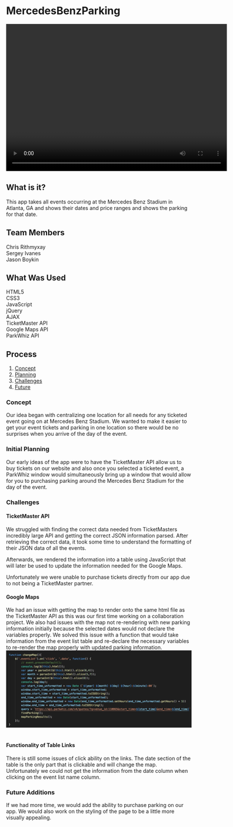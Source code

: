 # MercedesBenzParking

<video width="600" height="400">
  <source src="/images/demo1.mov" type="video/mov">
</video>

<h2>What is it?</h2>
This app takes all events occurring at the Mercedes Benz Stadium in Atlanta, GA and shows their dates and price ranges and shows the parking for that date.

<h2>Team Members</h2>
Chris Rithmyxay<br>
Sergey Ivanes<br>
Jason Boykin

<h2>What Was Used</h2>
HTML5<br>
CSS3<br>
JavaScript<br>
jQuery<br>
AJAX<br>
TicketMaster API<br>
Google Maps API<br>
ParkWhiz API<br>

<h2>Process</h2>
<ol>
  <li><a href="#concept">Concept</a></li>
  <li><a href="#planning">Planning</a></li>
  <li><a href="#challenges">Challenges</a></li>
  <li><a href="#future">Future</a></li>
 </ol>
 
<h3 class="concept">Concept</h3>
Our idea began with centralizing one location for all needs for any ticketed event going on at Mercedes Benz Stadium. We wanted to make it easier to get your event tickets and parking in one location so there would be no surprises when you arrive of the day of the event. 

<h3 class="planning">Initial Planning</h3>
Our early ideas of the app were to have the TicketMaster API allow us to buy tickets on our website and also once you selected a ticketed event, a ParkWhiz window would simultaneously bring up a window that would allow for you to purchasing parking around the Mercedes Benz Stadium for the day of the event.


<h3 class="challenges">Challenges</h3>
<h4>TicketMaster API</h4>
  <p>
    We struggled with finding the correct data needed from TicketMasters incredibly large API and getting the correct JSON information parsed.
    After retrieving the correct data, it took some time to understand the formatting of their JSON data of all the events. 
  </p>
  <p>
    Afterwards, we rendered the information into a table using JavaScript that will later be used to update the information       needed for the Google Maps.
  </p>
  <p>
    Unfortunately we were unable to purchase tickets directly from our app due to not being a TicketMaster partner. 
  </p>
<h4>Google Maps</h4>
  <p>
  We had an issue with getting the map to render onto the same html file as the TicketMaster API as this was our first time working on a collaboration project. We also had issues with the map not re-rendering with new parking information initially because the selected dates would not declare the variables properly. We solved this issue with a function that would take information from the event list table and re-declare the necessary variables to re-render the map properly with updated parking information.
  <img src="/images/code.png">
  </p>
<h4>Functionality of Table Links</h4>
  <p>
  There is still some issues of click ability on the links. The date section of the table is the only part that is clickable and will change the map. Unfortunately we could not get the information from the date column when clicking on the event list name column. 
  </p>
<h3 class="future">Future Additions</h3>
  <p>
   If we had more time, we would add the ability to purchase parking on our app. We would also work on the styling of the page to be a little more visually appealing. 
  </p>

